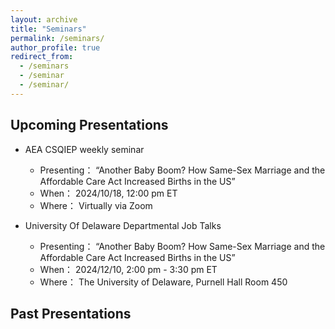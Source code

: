 ```yaml
---
layout: archive
title: "Seminars"
permalink: /seminars/
author_profile: true
redirect_from:
  - /seminars
  - /seminar
  - /seminar/
---
```



## Upcoming Presentations

* AEA CSQIEP weekly seminar
  * Presenting：
    “Another Baby Boom? How Same-Sex Marriage and the Affordable Care Act Increased Births in the US”
  * When：
    2024/10/18, 12:00 pm ET
  * Where：
    Virtually via Zoom
 
* University Of Delaware Departmental Job Talks
  * Presenting：
    “Another Baby Boom? How Same-Sex Marriage and the Affordable Care Act Increased Births in the US”
  * When：
    2024/12/10, 2:00 pm - 3:30 pm ET
  * Where：
    The University of Delaware, Purnell Hall Room 450


## Past Presentations 


